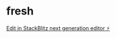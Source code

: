 # fresh

[Edit in StackBlitz next generation editor ⚡️](https://stackblitz.com/~/github.com/casadrives/fresh)
